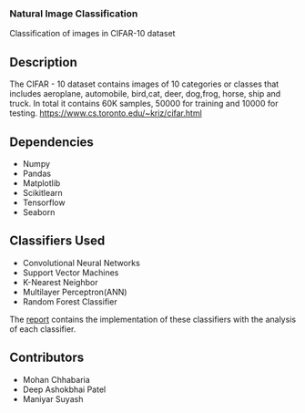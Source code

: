 ### Natural Image Classification
Classification of images in CIFAR-10 dataset 
## Description
The CIFAR - 10 dataset contains images of 10 categories or classes that includes aeroplane, automobile, bird,cat, deer, dog,frog, horse, ship and truck. In total it contains 60K samples, 50000 for training and 10000 for testing.
https://www.cs.toronto.edu/~kriz/cifar.html

## Dependencies
* Numpy
* Pandas
* Matplotlib
* Scikitlearn
* Tensorflow
* Seaborn

## Classifiers Used
* Convolutional Neural Networks <br/>
* Support Vector Machines <br/>
* K-Nearest Neighbor <br/>
* Multilayer Perceptron(ANN) <br/>
* Random Forest Classifier <br/>

The [report](https://github.com/MohanChhabaria/Natural-Image-Classification/blob/main/CIFAR%2010%20classification%20report.pdf) contains the implementation of these classifiers with the analysis of each classifier.

## Contributors
* Mohan Chhabaria
* Deep Ashokbhai Patel
* Maniyar Suyash
